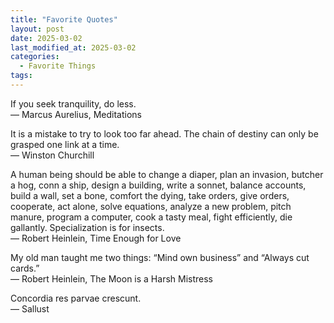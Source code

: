 ```yaml
---
title: "Favorite Quotes"
layout: post
date: 2025-03-02
last_modified_at: 2025-03-02
categories:
  - Favorite Things
tags:
---
```


If you seek tranquility, do less.  
— Marcus Aurelius, Meditations

It is a mistake to try to look too far ahead. The chain of destiny can only be grasped one link at a time.  
— Winston Churchill

A human being should be able to change a diaper, plan an invasion, butcher a hog, conn a ship, design a building, write a sonnet, balance accounts, build a wall, set a bone, comfort the dying, take orders, give orders, cooperate, act alone, solve equations, analyze a new problem, pitch manure, program a computer, cook a tasty meal, fight efficiently, die gallantly. Specialization is for insects.  
— Robert Heinlein, Time Enough for Love

My old man taught me two things: “Mind own business” and “Always cut cards.”  
— Robert Heinlein, The Moon is a Harsh Mistress

Concordia res parvae crescunt.  
— Sallust
